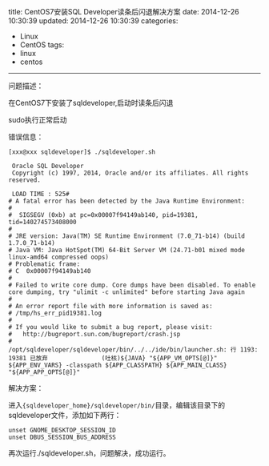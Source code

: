 title: CentOS7安装SQL Developer读条后闪退解决方案
date: 2014-12-26 10:30:39
updated: 2014-12-26 10:30:39
categories:
  - Linux
  - CentOS
tags:
  - linux
  - centos
---

问题描述：

在CentOS7下安装了sqldeveloper,启动时读条后闪退

sudo执行正常启动

错误信息：
```
[xxx@xxx sqldeveloper]$ ./sqldeveloper.sh

 Oracle SQL Developer
 Copyright (c) 1997, 2014, Oracle and/or its affiliates. All rights reserved.

 LOAD TIME : 525#
# A fatal error has been detected by the Java Runtime Environment:
#
#  SIGSEGV (0xb) at pc=0x00007f94149ab140, pid=19381, tid=140274573408000
#
# JRE version: Java(TM) SE Runtime Environment (7.0_71-b14) (build 1.7.0_71-b14)
# Java VM: Java HotSpot(TM) 64-Bit Server VM (24.71-b01 mixed mode linux-amd64 compressed oops)
# Problematic frame:
# C  0x00007f94149ab140
#
# Failed to write core dump. Core dumps have been disabled. To enable core dumping, try "ulimit -c unlimited" before starting Java again
#
# An error report file with more information is saved as:
# /tmp/hs_err_pid19381.log
#
# If you would like to submit a bug report, please visit:
#   http://bugreport.sun.com/bugreport/crash.jsp
#
/opt/sqldeveloper/sqldeveloper/bin/../../ide/bin/launcher.sh: 行 1193: 19381 已放弃               (吐核)${JAVA} "${APP_VM_OPTS[@]}" ${APP_ENV_VARS} -classpath ${APP_CLASSPATH} ${APP_MAIN_CLASS} "${APP_APP_OPTS[@]}"
```

解决方案：

进入`{sqldeveloper_home}/sqldeveloper/bin/`目录，编辑该目录下的sqldeveloper文件，添加如下两行：
```
unset GNOME_DESKTOP_SESSION_ID
unset DBUS_SESSION_BUS_ADDRESS
```
再次运行./sqldeveloper.sh，问题解决，成功运行。
